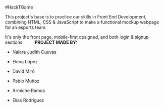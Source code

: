 #HackTGame

This project's base is to practice our skills in Front End Development, combining HTML, CSS & JavaScript to make a functional mockup webpage for an esports team.

It's only the front page, mobile-first designed, and both login & signup sections.
&nbsp;
&nbsp;
&nbsp;
&nbsp;
**PROJECT MADE BY:**

- Naiara Judith Cuevas

- Elena López

- David Miró

- Pablo Muñoz

- Armiche Ramos

- Elías Rodríguez
